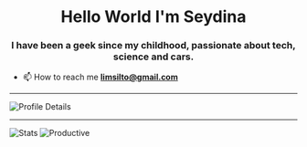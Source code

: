 <h1 align="center">Hello World I'm Seydina</h1>
<h3 align="center">I have been a geek since my childhood, passionate about tech, science and cars.</h3>

- 📫 How to reach me **limsilto@gmail.com**

---

![Profile Details](http://github-profile-summary-cards.vercel.app/api/cards/profile-details?username=seydavina&theme=algolia)

---

![Stats](http://github-profile-summary-cards.vercel.app/api/cards/stats?username=seydavina&theme=algolia) ![Productive](http://github-profile-summary-cards.vercel.app/api/cards/productive-time?username=seydavina&theme=algolia&utcOffset=8) 

